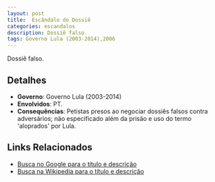 ```yaml
---
layout: post
title:  Escândalo do Dossiê
categories: escandalos
description: Dossiê falso.
tags: Governo Lula (2003-2014),2006
---
```


Dossiê falso.

## Detalhes
- **Governo**: Governo Lula (2003-2014)
- **Envolvidos**: PT.
- **Consequências**: Petistas presos ao negociar dossiês falsos contra adversários; não especificado além da prisão e uso do termo 'aloprados' por Lula.

## Links Relacionados
- [Busca no Google para o título e descrição](https://www.google.com/search?q=Esc%C3%A2ndalo%20do%20Dossi%C3%AA%20Dossi%C3%AA%20falso.%20Governo%20Lula%20%282003-2014%29)
- [Busca na Wikipedia para o título e descrição](https://en.wikipedia.org/w/index.php?search=Esc%C3%A2ndalo%20do%20Dossi%C3%AA%20Dossi%C3%AA%20falso.%20Governo%20Lula%20%282003-2014%29)
